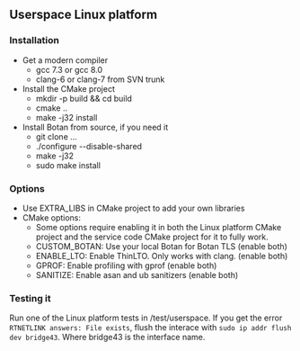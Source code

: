 ## Userspace Linux platform

### Installation

* Get a modern compiler
    * gcc 7.3 or gcc 8.0
    * clang-6 or clang-7 from SVN trunk
* Install the CMake project
    * mkdir -p build && cd build
    * cmake ..
    * make -j32 install
* Install Botan from source, if you need it
    * git clone ...
    * ./configure --disable-shared
    * make -j32
    * sudo make install

### Options

* Use EXTRA_LIBS in CMake project to add your own libraries
* CMake options:
    * Some options require enabling it in both the Linux platform CMake project and the service code CMake project for it to fully work.
    * CUSTOM_BOTAN: Use your local Botan for Botan TLS (enable both)
    * ENABLE_LTO: Enable ThinLTO. Only works with clang. (enable both)
    * GPROF: Enable profiling with gprof (enable both)
    * SANITIZE: Enable asan and ub sanitizers (enable both)

### Testing it

Run one of the Linux platform tests in /test/userspace. If you get the error `RTNETLINK answers: File exists`, flush the interace with `sudo ip addr flush dev bridge43`. Where bridge43 is the interface name.
